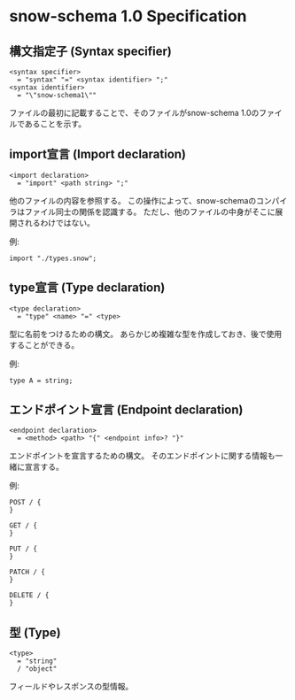 # snow-schema 1.0 Specification

## 構文指定子 (Syntax specifier)
```abnf
<syntax specifier>
  = "syntax" "=" <syntax identifier> ";"
<syntax identifier>
  = "\"snow-schema1\""
```
ファイルの最初に記載することで、そのファイルがsnow-schema 1.0のファイルであることを示す。

## import宣言 (Import declaration)
```abnf
<import declaration>
  = "import" <path string> ";"
```
他のファイルの内容を参照する。
この操作によって、snow-schemaのコンパイラはファイル同士の関係を認識する。
ただし、他のファイルの中身がそこに展開されるわけではない。

例:
```
import "./types.snow";
```

## type宣言 (Type declaration)
```abnf
<type declaration>
  = "type" <name> "=" <type>
```
型に名前をつけるための構文。
あらかじめ複雑な型を作成しておき、後で使用することができる。

例:
```
type A = string;
```

## エンドポイント宣言 (Endpoint declaration)
```abnf
<endpoint declaration>
  = <method> <path> "{" <endpoint info>? "}"
```
エンドポイントを宣言するための構文。
そのエンドポイントに関する情報も一緒に宣言する。

例:
```
POST / {
}

GET / {
}

PUT / {
}

PATCH / {
}

DELETE / {
}
```

## 型 (Type)
```
<type>
  = "string"
  / "object"
```
フィールドやレスポンスの型情報。
